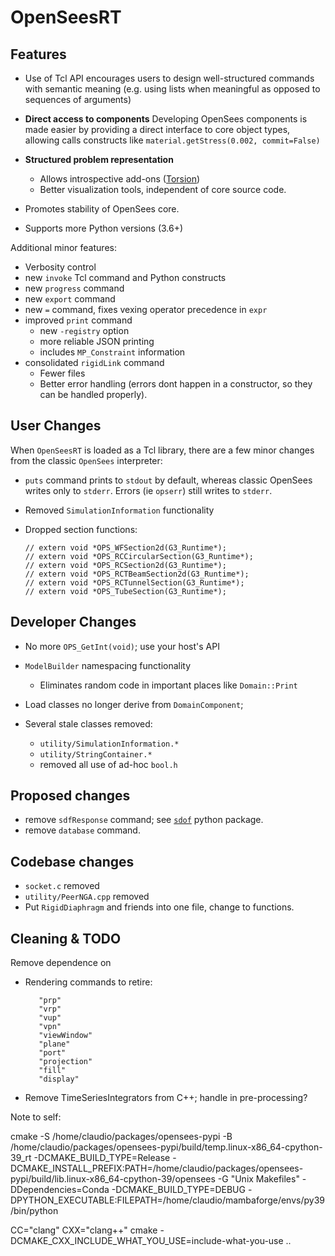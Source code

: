# OpenSeesRT

## Features

- Use of Tcl API encourages users to design well-structured commands
  with semantic meaning (e.g. using lists when meaningful as opposed to
  sequences of arguments)

- **Direct access to components** Developing OpenSees components
  is made easier by providing a direct interface to core object
  types, allowing calls constructs like `material.getStress(0.002, commit=False)`

- **Structured problem representation**

  - Allows introspective add-ons ([Torsion]())
  - Better visualization tools, independent of core source code.

- Promotes stability of OpenSees core.

- Supports more Python versions (3.6+)

Additional minor features:

- Verbosity control
- new `invoke` Tcl command and Python constructs
- new `progress` command
- new `export` command
- new `=` command, fixes vexing operator precedence in `expr`
- improved `print` command
  - new `-registry` option
  - more reliable JSON printing
  - includes `MP_Constraint` information
- consolidated `rigidLink` command
  - Fewer files
  - Better error handling (errors dont happen in a constructor, so they can
    be handled properly).


## User Changes

When `OpenSeesRT` is loaded as a Tcl library, there are a few minor
changes from the classic `OpenSees` interpreter:

- `puts` command prints to `stdout` by default, whereas classic OpenSees
  writes only to `stderr`. Errors (ie `opserr`) still writes to `stderr`.

- Removed `SimulationInformation` functionality

- Dropped section functions:

      // extern void *OPS_WFSection2d(G3_Runtime*);
      // extern void *OPS_RCCircularSection(G3_Runtime*);
      // extern void *OPS_RCSection2d(G3_Runtime*);
      // extern void *OPS_RCTBeamSection2d(G3_Runtime*);
      // extern void *OPS_RCTunnelSection(G3_Runtime*);
      // extern void *OPS_TubeSection(G3_Runtime*);




## Developer Changes

- No more `OPS_GetInt(void)`; use your host's API

- `ModelBuilder` namespacing functionality

  - Eliminates random code in important places like `Domain::Print`

- Load classes no longer derive from `DomainComponent`;

- Several stale classes removed:
  - `utility/SimulationInformation.*`
  - `utility/StringContainer.*`
  - removed all use of ad-hoc `bool.h`

## Proposed changes

- remove `sdfResponse` command; see [`sdof`](https://pypi.org/project/sdof) python package.
- remove `database` command.

## Codebase changes

- `socket.c` removed
- `utility/PeerNGA.cpp` removed
- Put `RigidDiaphragm` and friends into one file,
  change to functions.

## Cleaning & TODO

Remove dependence on

- Rendering commands to retire:
  ```
     "prp"
     "vrp"
     "vup"
     "vpn"
     "viewWindow"
     "plane"
     "port"
     "projection"
     "fill"
     "display"
  ```

- Remove TimeSeriesIntegrators from C++; handle in pre-processing?

Note to self:

  cmake -S /home/claudio/packages/opensees-pypi -B /home/claudio/packages/opensees-pypi/build/temp.linux-x86_64-cpython-39_rt -DCMAKE_BUILD_TYPE=Release -DCMAKE_INSTALL_PREFIX:PATH=/home/claudio/packages/opensees-pypi/build/lib.linux-x86_64-cpython-39/opensees -G "Unix Makefiles" -DDependencies=Conda -DCMAKE_BUILD_TYPE=DEBUG -DPYTHON_EXECUTABLE:FILEPATH=/home/claudio/mambaforge/envs/py39/bin/python

  CC="clang" CXX="clang++" cmake -DCMAKE_CXX_INCLUDE_WHAT_YOU_USE=include-what-you-use ..


